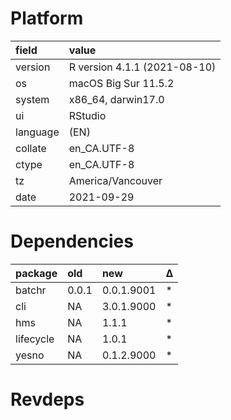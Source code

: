 # Platform

|field    |value                        |
|:--------|:----------------------------|
|version  |R version 4.1.1 (2021-08-10) |
|os       |macOS Big Sur 11.5.2         |
|system   |x86_64, darwin17.0           |
|ui       |RStudio                      |
|language |(EN)                         |
|collate  |en_CA.UTF-8                  |
|ctype    |en_CA.UTF-8                  |
|tz       |America/Vancouver            |
|date     |2021-09-29                   |

# Dependencies

|package   |old   |new        |Δ  |
|:---------|:-----|:----------|:--|
|batchr    |0.0.1 |0.0.1.9001 |*  |
|cli       |NA    |3.0.1.9000 |*  |
|hms       |NA    |1.1.1      |*  |
|lifecycle |NA    |1.0.1      |*  |
|yesno     |NA    |0.1.2.9000 |*  |

# Revdeps

